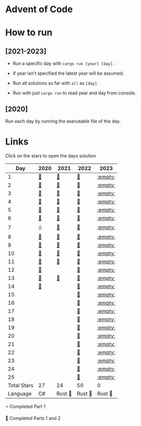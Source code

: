 # Advent of Code

# How to run

## [2021-2023]

- Run a specific day with `cargo run [year] [day]` .

- If year isn't specified the latest year will be assumed.

- Run all solutions so far with `all` as `[day]`.

- Run with just `cargo run` to read year and day from console.

## [2020]

Run each day by running the executable file of the day.

# Links

Click on the stars to open the days solution

| Day         | 2020                           | 2021                                               | 2022                                               | 2023                                               |
| ----------- | ------------------------------ | -------------------------------------------------- | -------------------------------------------------- | -------------------------------------------------- |
| 1           | [:star2:](2020/Day1/Day1.cs)   | [:star2:](2021-23/src/solutions/year2021/day1.rs)  | [:star2:](2021-23/src/solutions/year2022/day1.rs)  | [:empty:](2021-23/src/solutions/year2023/day1.rs)  |
| 2           | [:star2:](2020/Day2/Day2.cs)   | [:star2:](2021-23/src/solutions/year2021/day2.rs)  | [:star2:](2021-23/src/solutions/year2022/day2.rs)  | [:empty:](2021-23/src/solutions/year2023/day2.rs)  |
| 3           | [:star2:](2020/Day3/Day3.cs)   | [:star2:](2021-23/src/solutions/year2021/day3.rs)  | [:star2:](2021-23/src/solutions/year2022/day3.rs)  | [:empty:](2021-23/src/solutions/year2023/day3.rs)  |
| 4           | [:star2:](2020/Day4/Day4.cs)   | [:star2:](2021-23/src/solutions/year2021/day4.rs)  | [:star2:](2021-23/src/solutions/year2022/day4.rs)  | [:empty:](2021-23/src/solutions/year2023/day4.rs)  |
| 5           | [:star2:](2020/Day5/Day5.cs)   | [:star2:](2021-23/src/solutions/year2021/day5.rs)  | [:star2:](2021-23/src/solutions/year2022/day5.rs)  | [:empty:](2021-23/src/solutions/year2023/day5.rs)  |
| 6           | [:star2:](2020/Day6/Day6.cs)   | [:star2:](2021-23/src/solutions/year2021/day6.rs)  | [:star2:](2021-23/src/solutions/year2022/day6.rs)  | [:empty:](2021-23/src/solutions/year2023/day6.rs)  |
| 7           | [:star:](2020/Day7/Day7.cs)    | [:star2:](2021-23/src/solutions/year2021/day7.rs)  | [:star2:](2021-23/src/solutions/year2022/day7.rs)  | [:empty:](2021-23/src/solutions/year2023/day7.rs)  |
| 8           | [:star2:](2020/Day8/Day8.cs)   | [:star2:](2021-23/src/solutions/year2021/day8.rs)  | [:star2:](2021-23/src/solutions/year2022/day8.rs)  | [:empty:](2021-23/src/solutions/year2023/day8.rs)  |
| 9           | [:star2:](2020/Day9/Day9.cs)   | [:star2:](2021-23/src/solutions/year2021/day9.rs)  | [:star2:](2021-23/src/solutions/year2022/day9.rs)  | [:empty:](2021-23/src/solutions/year2023/day9.rs)  |
| 10          | [:star2:](2020/Day10/Day10.cs) | [:star2:](2021-23/src/solutions/year2021/day10.rs) | [:star2:](2021-23/src/solutions/year2022/day10.rs) | [:empty:](2021-23/src/solutions/year2023/day10.rs) |
| 11          | [:star2:](2020/Day11/Day11.cs) | [:star2:](2021-23/src/solutions/year2021/day11.rs) | [:star2:](2021-23/src/solutions/year2022/day11.rs) | [:empty:](2021-23/src/solutions/year2023/day11.rs) |
| 12          | [:star2:](2020/Day12/Day12.cs) |                                                    | [:star2:](2021-23/src/solutions/year2022/day12.rs) | [:empty:](2021-23/src/solutions/year2023/day12.rs) |
| 13          | [:star2:](2020/Day13/Day13.cs) | [:star2:](2021-23/src/solutions/year2021/day13.rs) | [:star2:](2021-23/src/solutions/year2022/day13.rs) | [:empty:](2021-23/src/solutions/year2023/day13.rs) |
| 14          | [:star2:](2020/Day14/Day14.cs) |                                                    | [:star2:](2021-23/src/solutions/year2022/day14.rs) | [:empty:](2021-23/src/solutions/year2023/day14.rs) |
| 15          |                                |                                                    | [:star2:](2021-23/src/solutions/year2022/day15.rs) | [:empty:](2021-23/src/solutions/year2023/day15.rs) |
| 16          |                                |                                                    | [:star2:](2021-23/src/solutions/year2022/day16.rs) | [:empty:](2021-23/src/solutions/year2023/day16.rs) |
| 17          |                                |                                                    | [:star2:](2021-23/src/solutions/year2022/day17.rs) | [:empty:](2021-23/src/solutions/year2023/day17.rs) |
| 18          |                                |                                                    | [:star2:](2021-23/src/solutions/year2022/day18.rs) | [:empty:](2021-23/src/solutions/year2023/day18.rs) |
| 19          |                                |                                                    | [:star2:](2021-23/src/solutions/year2022/day19.rs) | [:empty:](2021-23/src/solutions/year2023/day19.rs) |
| 20          |                                |                                                    | [:star2:](2021-23/src/solutions/year2022/day20.rs) | [:empty:](2021-23/src/solutions/year2023/day20.rs) |
| 21          |                                |                                                    | [:star2:](2021-23/src/solutions/year2022/day21.rs) | [:empty:](2021-23/src/solutions/year2023/day21.rs) |
| 22          |                                |                                                    | [:star2:](2021-23/src/solutions/year2022/day22.rs) | [:empty:](2021-23/src/solutions/year2023/day22.rs) |
| 23          |                                |                                                    | [:star2:](2021-23/src/solutions/year2022/day23.rs) | [:empty:](2021-23/src/solutions/year2023/day23.rs) |
| 24          |                                |                                                    | [:star2:](2021-23/src/solutions/year2022/day24.rs) | [:empty:](2021-23/src/solutions/year2023/day24.rs) |
| 25          |                                |                                                    | [:star2:](2021-23/src/solutions/year2022/day25.rs) | [:empty:](2021-23/src/solutions/year2023/day25.rs) |
| Total Stars | 27                             | 24                                                 | 50                                                 | 0                                                  |
| Language    | C#                             | Rust :crab:                                        | Rust :crab:                                        | Rust :crab:                                        |

:star: Completed Part 1

:star2: Completed Parts 1 and 2

